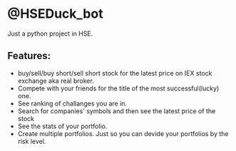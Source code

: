 # @HSEDuck_bot
Just a python project in HSE.
## Features:
* buy/sell/buy short/sell short stock for the latest price on IEX stock exchange aka real broker.
* Compete with your friends for the title of the most successful(lucky) one.
* See ranking of challanges you are in.
* Search for companies' symbols and then see the latest price of the stock
* See the stats of your portfolio.
* Create multiple portfolios. Just so you can devide your portfolios by the risk level.
